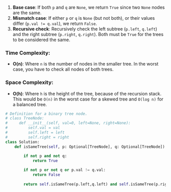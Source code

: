 
1. **Base case**: If both `p` and `q` are `None`, we return `True` since two `None` nodes are the same.
2. **Mismatch case**: If either `p` or `q` is `None` (but not both), or their values differ (`p.val != q.val`), we return `False`.
3. **Recursive check**: Recursively check the left subtree (`p.left`, `q.left`) and the right subtree (`p.right`, `q.right`). Both must be `True` for the trees to be considered the same.

### Time Complexity:

- **O(n)**: Where `n` is the number of nodes in the smaller tree. In the worst case, you have to check all nodes of both trees.

### Space Complexity:

- **O(h)**: Where `h` is the height of the tree, because of the recursion stack. This would be `O(n)` in the worst case for a skewed tree and `O(log n)` for a balanced tree.

```python
# Definition for a binary tree node.
# class TreeNode:
#     def __init__(self, val=0, left=None, right=None):
#         self.val = val
#         self.left = left
#         self.right = right
class Solution:
    def isSameTree(self, p: Optional[TreeNode], q: Optional[TreeNode]) -> bool:
        
        if not p and not q:
            return True

        if not p or not q or p.val != q.val:
            return False
        
        return self.isSameTree(p.left,q.left) and self.isSameTree(p.right,q.right)


```